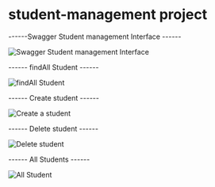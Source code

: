 # student-management project #

------Swagger Student management Interface ------

![Swagger Student management Interface](https://github.com/user-attachments/assets/5c6f4524-2021-4a43-91aa-8415b718ee5f)


------ findAll Student ------

![findAll Student](https://github.com/user-attachments/assets/8153fda3-3745-4354-bea0-4cc145de3fff)


------ Create  student ------

![Create a student](https://github.com/user-attachments/assets/64fd9267-498a-48c4-9f54-5e7630c87448)


------ Delete student ------

![Delete student](https://github.com/user-attachments/assets/8bd3c378-3212-4edf-981b-83060af08393)

------ All Students ------

![All Student](https://github.com/user-attachments/assets/cb5b803c-bd97-456c-bc0c-6ed0e3ae5001)


